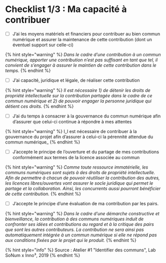 # Checklist 1/3 : Ma capacité à contribuer

* [ ] J’ai les moyens matériels et financiers pour contribuer au bien commun numérique et assurer la maintenance de cette contribution \(dont un éventuel support sur celle-ci\) 

{% hint style="warning" %}
_Dans le cadre d’une contribution à un commun numérique, apporter une contribution n’est pas suffisant en tant que tel, il convient de s’engager à assurer le maintien de cette contribution dans le temps._ 
{% endhint %}

* [ ] J’ai capacité, juridique et légale, de réaliser cette contribution 

{% hint style="warning" %}
_Il est nécessaire 1\) de détenir les droits de propriété intellectuelle sur la contribution partagée dans le cadre de ce commun numérique et 2\) de pouvoir engager la personne juridique qui détient ces droits._ 
{% endhint %}

* [ ] J’ai du temps à consacrer à la gouvernance du commun numérique afin d’assurer que celui-ci continue à répondre à mes attentes 

{% hint style="warning" %}
I_l est nécessaire de contribuer à la gouvernance du projet afin d’assurer à celui-ci la pérennité attendue du commun numérique_
{% endhint %}

* [ ] J’accepte le principe de l’ouverture et du partage de mes contributions conformément aux termes de la licence associée au commun 

{% hint style="warning" %}
_Comme toute ressource immatérielle, les communs numériques sont sujets à des droits de propriété intellectuelle. Afin de permettre à chacun de pouvoir réutiliser la contribution des autres, les licences libres/ouvertes vont assurer le socle juridique qui permet le partage et la collaboration. Ainsi, les concurrents aussi pourront bénéficier de cette contribution._ 
{% endhint %}

* [ ] J’accepte le principe d’une évaluation de ma contribution par les pairs. 

{% hint style="warning" %}
_Dans le cadre d’une démarche constructive et bienveillance, la contribution à des communs numériques induit de confronter ses idées et contributions au regard et à la critique des pairs que sont les autres contributeurs. La contribution ne sera ainsi pas automatiquement intégrée à un commun numérique si elle ne répond pas aux conditions fixées par le projet qui le produit._
{% endhint %}



{% hint style="info" %}
Source : Atelier \#1 "Identifier des communs", Lab SoNum x Inno³, 2019
{% endhint %}

